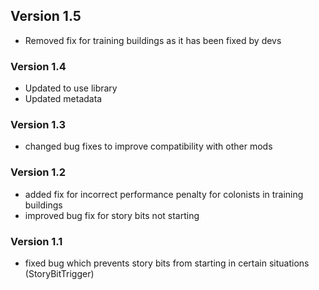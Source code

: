 ## Version 1.5
 - Removed fix for training buildings as it has been fixed by devs

### Version 1.4
 - Updated to use library
 - Updated metadata

### Version 1.3 
- changed bug fixes to improve compatibility with other mods

### Version 1.2
- added fix for incorrect performance penalty for colonists in training buildings
- improved bug fix for story bits not starting

### Version 1.1
- fixed bug which prevents story bits from starting in certain situations (StoryBitTrigger)